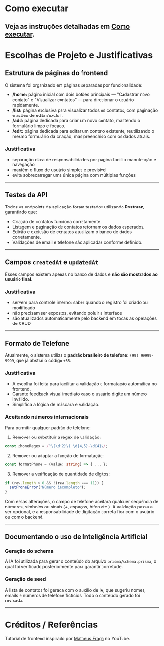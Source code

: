 # Como executar

Veja as instruções detalhadas em [Como executar](como_executar.md).
---

# Escolhas de Projeto e Justificativas
## Estrutura de páginas do frontend

O sistema foi organizado em páginas separadas por funcionalidade:

- **/home:** página inicial com dois botões principais — "Cadastrar novo contato" e "Visualizar contatos" — para direcionar o usuário rapidamente.  
- **/list:** página exclusiva para visualizar todos os contatos, com paginação e ações de editar/excluir.  
- **/add:** página dedicada para criar um novo contato, mantendo o formulário limpo e focado.  
- **/edit:** página dedicada para editar um contato existente, reutilizando o mesmo formulário da criação, mas preenchido com os dados atuais.

### Justificativa

- separação clara de responsabilidades por página facilita manutenção e navegação  
- mantém o fluxo de usuário simples e previsível  
- evita sobrecarregar uma única página com múltiplas funções

---

## Testes da API

Todos os endpoints da aplicação foram testados utilizando **Postman**, garantindo que:

- Criação de contatos funciona corretamente.
- Listagem e paginação de contatos retornam os dados esperados.
- Edição e exclusão de contatos atualizam o banco de dados corretamente.
- Validações de email e telefone são aplicadas conforme definido.

---

## Campos `createdAt` e `updatedAt`

Esses campos existem apenas no banco de dados e **não são mostrados ao usuário final**.

### Justificativa

- servem para controle interno: saber quando o registro foi criado ou modificado  
- não precisam ser expostos, evitando poluir a interface  
- são atualizados automaticamente pelo backend em todas as operações de CRUD

---

## Formato de Telefone

Atualmente, o sistema utiliza o **padrão brasileiro de telefone**: `(99) 99999-9999`, que já abstrai o código `+55`.  

### Justificativa

- A escolha foi feita para facilitar a validação e formatação automática no frontend.  
- Garante feedback visual imediato caso o usuário digite um número inválido.  
- Simplifica a lógica de máscara e validação.

### Aceitando números internacionais

Para permitir qualquer padrão de telefone:  

1. Remover ou substituir a regex de validação:
```ts
const phoneRegex = /^\(\d{2}\) \d{4,5}-\d{4}$/;
```

2. Remover ou adaptar a função de formatação:

```ts
const formatPhone = (value: string) => { ... };
```

3. Remover a verificação de quantidade de dígitos:

```ts
if (raw.length > 0 && !(raw.length === 11)) {
  setPhoneError("Número incompleto");
}
```

 Com essas alterações, o campo de telefone aceitará qualquer sequência de números, símbolos ou sinais (+, espaços, hífen etc.). A validação passa a ser opcional, e a responsabilidade de digitação correta fica com o usuário ou com o backend.

 ---

## Documentando o uso de Inteligência Artificial
### Geração do schema
A IA foi utilizada para gerar o conteúdo do arquivo ```prisma/schema.prisma```, o qual foi verificado posteriormente para garantir corretude.
### Geração de seed
A lista de contatos foi gerada com o auxílio de IA, que sugeriu nomes, emails e números de telefone fictícios. Todo o conteúdo gerado foi revisado.

---

# Créditos / Referências

Tutorial de frontend inspirado por [Matheus Fraga](https://www.youtube.com/watch?v=JlYrbEBZ3PE) no YouTube.